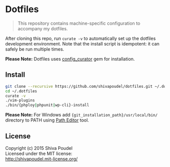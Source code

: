Dotfiles
========

> This repository contains machine-specific configuration to accompany my dotfiles.

After cloning this repo, run `curate -v` to automatically set up the dotfiles development
environment. Note that the install script is idempotent: it can safely be run multiple times.

__Please Note:__ Dotfiles uses [config_curator](https://rubygems.org/gems/config_curator) gem for installation.

Install
-------

```bash
git clone --recursive https://github.com/shivapoudel/dotfiles.git ~/.dotfiles
cd ~/.dotfiles
curate -v
./vim-plugins
./bin/{phploy|phpunit|wp-cli}-install
```

__Please Note:__ For Windows add `{git_installation_path}/usr/local/bin/` directory to PATH using [Path Editor](https://patheditor2.codeplex.com/) tool.

License
-------

Copyright (c) 2015 Shiva Poudel  
Licensed under the MIT license:  
<http://shivapoudel.mit-license.org/>
